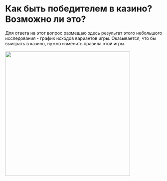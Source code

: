 # Как быть победителем в казино? Возможно ли это?
Для ответа на этот вопрос размещаю здесь результат этого небольшого исследования - график исходов вариантов игры.
Оказывается, что бы выиграть в казино, нужно изменить правила этой игры.
<br>
<br/>
<img src="https://github.com/IYuminov/Casino_to_be_a_winner/blob/main/casino_plot.png?raw=true" height="400"/></h1>
